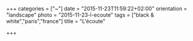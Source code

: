 +++
categories = ["~"]
date = "2015-11-23T11:59:22+02:00"
orientation = "landscape"
photo = "2015-11-23-l-ecoute"
tags = ["black & white","paris","france"]
title = "L'écoute"

+++
